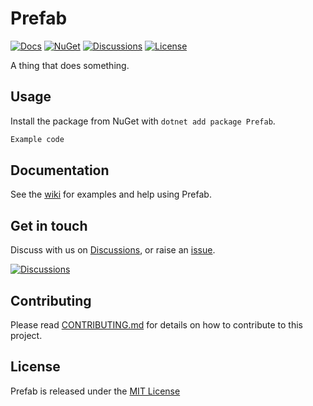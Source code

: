 # Prefab

[![Docs](https://img.shields.io/badge/docs-wiki-blue.svg?style=for-the-badge)](https://github.com/(owner)/(repo)/wiki) [![NuGet](https://img.shields.io/nuget/v/Prefab?style=for-the-badge)](https://www.nuget.org/packages/Prefab) [![Discussions](https://img.shields.io/badge/DISCUSS-ON%20GITHUB-yellow?style=for-the-badge)](https://github.com/(owner)/(repo)/discussions) [![License](https://img.shields.io/github/license/(owner)/(repo)?style=for-the-badge)](https://github.com/(owner)/(repo)/blob/master/LICENSE)

A thing that does something.

## Usage
Install the package from NuGet with `dotnet add package Prefab`.

```csharp
Example code
```

## Documentation
See the [wiki](https://github.com/(owner)/(repo)/wiki) for examples and help using Prefab.

## Get in touch
Discuss with us on [Discussions](https://github.com/(owner)/(repo)/discussions), or raise an [issue](https://github.com/(owner)/(repo)/issues).

[![Discussions](https://img.shields.io/badge/DISCUSS-ON%20GITHUB-yellow?style=for-the-badge)](https://github.com/(owner)/(repo)/discussions)

## Contributing
Please read [CONTRIBUTING.md](CONTRIBUTING.md) for details on how to contribute to this project.

## License
Prefab is released under the [MIT License](LICENSE)
